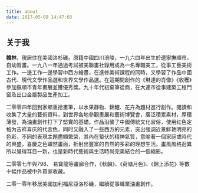 ```yaml
---
title: about
date: 2017-05-09 14:47:03
---
```


## 关于我

**韓林**，現居住在美國洛杉磯。原籍中國四川涪陵，一九六四年出生於遼寧撫順市。自幼習畫。一九八一年通過考試被美聯畫社錄用成為一名專職美工，從事工藝美術工作。一邊工作一邊學習中西方繪畫，在進修美術課程的同時，又學習了作品中國古代、現代文學作品選和世界文學作品選。在這期間創作的《琳達的肖像》《收穫》參加撫順市青年畫展並獲優秀獎。九十年代初棄筆從商，在大連市從事建築工程門窗及出口金屬製品生產加工。

二零零四年回到家鄉重拾畫筆，以水果靜物、錦鯉、花卉為題材進行創作。閱讀和收集了大量的藝術資料，到世界各地參觀畫展和藝術博覽會，廣泛積累素材，厚積薄發，為油畫創作打下了堅實的基礎。作品沿襲了中國傳統文化習俗，使用红色定格为吉祥喜庆的代言色，同时又融入了一些西方的元素，突出强调近景鲜艳明亮的色彩，不同的表現主題盡顯繁榮，其內在蟄伏的精神氣質，意喻著一個家庭或時代的興盛，喜慶之色躍然畫面，折射出豐富的自然的多彩的理想生活。畫風風格迥異所以覺得耳目一新，也是新時代藝術與生活時尚完美結合的一個縮影。

二零零七年與798、 易寶龍等畫廊合作，《秋韻》、《荷塘月色》、《錦上添花》等數十幅作品被中外買家收藏。

二零一零年移居美國加利福尼亞洛杉磯，繼續從事職業油畫創作。
